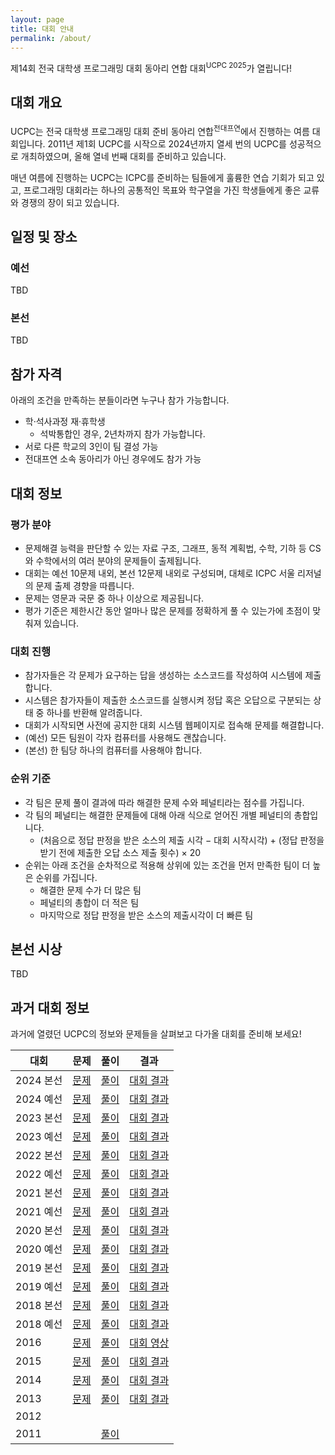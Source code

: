 ```yaml
---
layout: page
title: 대회 안내
permalink: /about/
---
```


제14회 전국 대학생 프로그래밍 대회 동아리 연합 대회<sup>UCPC 2025</sup>가 열립니다!

## 대회 개요

UCPC는 전국 대학생 프로그래밍 대회 준비 동아리 연합<sup>전대프연</sup>에서 진행하는 여름 대회입니다.
2011년 제1회 UCPC를 시작으로 2024년까지 열세 번의 UCPC를 성공적으로 개최하였으며, 올해 열네 번째 대회를 준비하고 있습니다.

매년 여름에 진행하는 UCPC는 ICPC를 준비하는 팀들에게 훌륭한 연습 기회가 되고 있고,
프로그래밍 대회라는 하나의 공통적인 목표와 학구열을 가진 학생들에게 좋은 교류와 경쟁의 장이 되고 있습니다.

## 일정 및 장소

### 예선

TBD

### 본선

TBD

## 참가 자격

아래의 조건을 만족하는 분들이라면 누구나 참가 가능합니다.

- 학&middot;석사과정 재&middot;휴학생
  - 석박통합인 경우, 2년차까지 참가 가능합니다.
- 서로 다른 학교의 3인이 팀 결성 가능
- 전대프연 소속 동아리가 아닌 경우에도 참가 가능

## 대회 정보

### 평가 분야

- 문제해결 능력을 판단할 수 있는 자료 구조, 그래프, 동적 계획법, 수학, 기하 등 CS와 수학에서의 여러 분야의 문제들이 출제됩니다.
- 대회는 예선 10문제 내외, 본선 12문제 내외로 구성되며, 대체로 ICPC 서울 리저널의 문제 출제 경향을 따릅니다.
- 문제는 영문과 국문 중 하나 이상으로 제공됩니다.
- 평가 기준은 제한시간 동안 얼마나 많은 문제를 정확하게 풀 수 있는가에 초점이 맞춰져 있습니다.

### 대회 진행

- 참가자들은 각 문제가 요구하는 답을 생성하는 소스코드를 작성하여 시스템에 제출합니다.
- 시스템은 참가자들이 제출한 소스코드를 실행시켜 정답 혹은 오답으로 구분되는 상태 중 하나를 반환해 알려줍니다.
- 대회가 시작되면 사전에 공지한 대회 시스템 웹페이지로 접속해 문제를 해결합니다.
- (예선) 모든 팀원이 각자 컴퓨터를 사용해도 괜찮습니다.
- (본선) 한 팀당 하나의 컴퓨터를 사용해야 합니다.

### 순위 기준

- 각 팀은 문제 풀이 결과에 따라 해결한 문제 수와 페널티라는 점수를 가집니다.
- 각 팀의 페널티는 해결한 문제들에 대해 아래 식으로 얻어진 개별 페널티의 총합입니다.
  - (처음으로 정답 판정을 받은 소스의 제출 시각 &minus; 대회 시작시각) + (정답 판정을 받기 전에 제출한 오답 소스 제출 횟수) &times; 20
- 순위는 아래 조건을 순차적으로 적용해 상위에 있는 조건을 먼저 만족한 팀이 더 높은 순위를 가집니다.
  - 해결한 문제 수가 더 많은 팀
  - 페널티의 총합이 더 적은 팀
  - 마지막으로 정답 판정을 받은 소스의 제출시각이 더 빠른 팀

## 본선 시상

TBD

## 과거 대회 정보

과거에 열렸던 UCPC의 정보와 문제들을 살펴보고 다가올 대회를 준비해 보세요!

| 대회      |                                                           문제                                                           |                                 풀이                                  |                                          결과                                          |
| --------- | :----------------------------------------------------------------------------------------------------------------------: | :-------------------------------------------------------------------: | :------------------------------------------------------------------------------------: |
| 2024 본선 |                                   [문제](https://www.acmicpc.net/category/detail/4263)                                   | [풀이](https://static.ucpc.me/files/2024/ucpc24-finals-solutions.pdf) |               [대회 결과](https://www.acmicpc.net/contest/spotboard/1316)              |
| 2024 예선 |                                   [문제](https://www.acmicpc.net/category/detail/4252)                                   | [풀이](https://static.ucpc.me/files/2024/ucpc24-prelim-solutions.pdf) |               [대회 결과](https://www.acmicpc.net/contest/spotboard/1310)              |
| 2023 본선 |                                   [문제](https://www.acmicpc.net/category/detail/3630)                                   | [풀이](https://static.ucpc.me/files/2023/ucpc23-finals-solutions.pdf) |               [대회 결과](https://www.acmicpc.net/contest/spotboard/1069)              |
| 2023 예선 |                                   [문제](https://www.acmicpc.net/category/detail/3613)                                   | [풀이](https://static.ucpc.me/files/2023/ucpc23-prelim-solutions.pdf) |               [대회 결과](https://www.acmicpc.net/contest/spotboard/1067)              |
| 2022 본선 |                                   [문제](https://www.acmicpc.net/category/detail/3147)                                   | [풀이](https://static.ucpc.me/files/2022/ucpc22-finals-solutions.pdf) |               [대회 결과](https://www.acmicpc.net/contest/spotboard/828)               |
| 2022 예선 |                                   [문제](https://www.acmicpc.net/category/detail/3138)                                   | [풀이](https://static.ucpc.me/files/2022/ucpc22-prelim-solutions.pdf) |               [대회 결과](https://www.acmicpc.net/contest/spotboard/827)               |
| 2021 본선 |                                   [문제](https://www.acmicpc.net/category/detail/2743)                                   | [풀이](https://static.ucpc.me/files/2021/ucpc21-finals-solutions.pdf) |               [대회 결과](https://www.acmicpc.net/contest/spotboard/670)               |
| 2021 예선 |                                   [문제](https://www.acmicpc.net/category/detail/2692)                                   | [풀이](https://static.ucpc.me/files/2021/ucpc21-prelim-solutions.pdf) |               [대회 결과](https://www.acmicpc.net/contest/spotboard/668)               |
| 2020 본선 |                                   [문제](https://www.acmicpc.net/category/detail/2272)                                   | [풀이](https://static.ucpc.me/files/2020/ucpc20-finals-solutions.pdf) |               [대회 결과](https://www.acmicpc.net/contest/spotboard/524)               |
| 2020 예선 |                                   [문제](https://www.acmicpc.net/category/detail/2270)                                   | [풀이](https://static.ucpc.me/files/2020/ucpc20-prelim-solutions.pdf) |               [대회 결과](https://www.acmicpc.net/contest/spotboard/521)               |
| 2019 본선 |                                   [문제](https://www.acmicpc.net/category/detail/2054)                                   |    [풀이](https://static.ucpc.me/files/2019/ucpc-2019-finals.pdf)     |               [대회 결과](https://www.acmicpc.net/contest/spotboard/450)               |
| 2019 예선 |                                   [문제](https://www.acmicpc.net/category/detail/2053)                                   |    [풀이](https://static.ucpc.me/files/2019/ucpc-2019-prelim.pdf)     |               [대회 결과](https://www.acmicpc.net/contest/spotboard/449)               |
| 2018 본선 |                                   [문제](https://www.acmicpc.net/category/detail/1893)                                   |    [풀이](https://static.ucpc.me/files/2018/ucpc-2018-finals.pdf)     |               [대회 결과](https://www.acmicpc.net/contest/spotboard/314)               |
| 2018 예선 |                                   [문제](https://www.acmicpc.net/category/detail/1891)                                   |    [풀이](https://static.ucpc.me/files/2018/ucpc-2018-prelim.pdf)     |               [대회 결과](https://www.acmicpc.net/contest/spotboard/307)               |
| 2016      |                                   [문제](https://www.acmicpc.net/category/detail/1510)                                   |   [풀이](https://static.ucpc.me/files/2016/2016-ucpc-65393552.pdf)    |                [대회 영상](https://www.youtube.com/watch?v=vScs5byLKcc)                |
| 2015      |                                   [문제](https://www.acmicpc.net/category/detail/1358)                                   |       [풀이](https://static.ucpc.me/files/2015/5-51953762.pdf)        |                       [대회 결과](https://ucpc2015.acmicpc.net/)                       |
| 2014      | [문제](https://algospot.com/judge/problem/list/?source=제4회%20전국%20대학생%20프로그래밍%20대회%20동아리%20연합%20대회) |      [풀이](https://static.ucpc.me/files/2014/ucpc2014_sol_.pdf)      |                         [대회 결과](http://140823.hodduc.net/)                         |
| 2013      | [문제](https://algospot.com/judge/problem/list/?source=제3회%20전국%20대학생%20프로그래밍%20대회%20동아리%20연합%20대회) | [풀이](https://static.ucpc.me/files/2013/ucpc-3rd-solution-slide.pdf) | [대회 결과](https://dl.dropboxusercontent.com/s/sk5n8ur0kl7l5gq/ucpc-3rd-standing.png) |
| 2012      |                                                                                                                          |                                                                       |                                                                                        |
| 2011      |                                                                                                                          |     [풀이](https://static.ucpc.me/files/2011/ucpc-1st-slide.pdf)      |                                                                                        |
